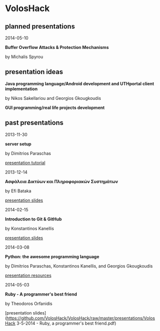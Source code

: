 VolosHack
=========

planned presentations
---

2014-05-10

**Buffer Overflow Attacks & Protection Mechanisms**

by Michalis Spyrou


presentation ideas
---

**Java programming language/Android development and UTHportal client implementation**

by Nikos Sakellariou and Georgios Gkougkoudis


**GUI programming/real life projects development**


past presentations
---

2013-11-30

**server setup**

by Dimitrios Paraschas

[presentation tutorial](http://voloshack.tk/?p=67)


2013-12-14

**Ασφάλεια Δικτύων και Πληροφοριακών Συστημάτων**

by Efi Bataka

[presentation slides](https://github.com/VolosHack/VolosHack/raw/master/presentations/%CE%B4%CE%B9%CE%BA%CF%84%CF%85%CF%89%CE%BD-%CE%BA%CE%B1%CE%B9-%CF%80%CE%BB%CE%B7%CF%81%CE%BF%CF%86%CE%BF%CF%81%CE%B9%CE%B1%CE%BA%CF%89%CE%BD-%CF%83%CF%85%CF%83%CF%84%CE%B7%CE%BC%CE%B1%CF%84%CF%89%CE%BD.pptx)


2014-02-15

**Introduction to Git & GitHub**

by Konstantinos Kanellis

[presentation slides](https://github.com/VolosHack/VolosHack/raw/master/presentations/git-final.pdf)


2014-03-08

**Python: the awesome programming language**

by Dimitrios Paraschas, Konstantinos Kanellis, and Georgios Gkougkoudis

[presentation resources](https://github.com/VolosHack/Python-presentation)


2014-05-03

**Ruby - A programmer's best friend**

by Theodoros Orfanidis

[presentation slides](https://github.com/VolosHack/VolosHack/raw/master/presentations/VolosHack 3-5-2014 - Ruby, a programmer's best friend.pdf)
